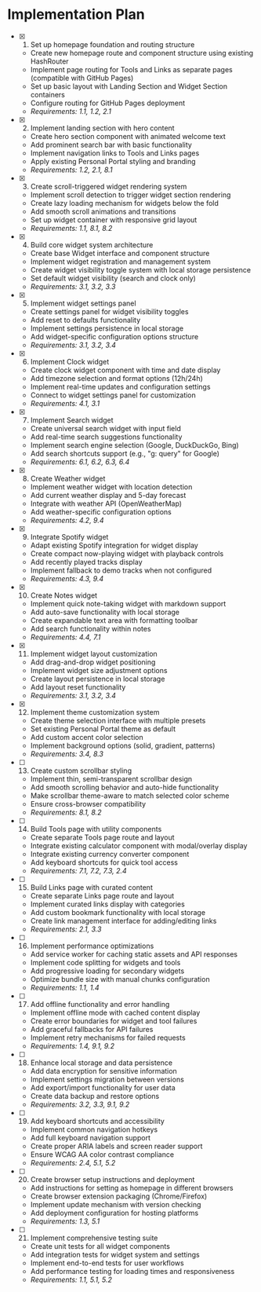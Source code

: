 # Implementation Plan

- [x] 1. Set up homepage foundation and routing structure

  - Create new homepage route and component structure using existing HashRouter
  - Implement page routing for Tools and Links as separate pages (compatible with GitHub Pages)
  - Set up basic layout with Landing Section and Widget Section containers
  - Configure routing for GitHub Pages deployment
  - _Requirements: 1.1, 1.2, 2.1_

- [x] 2. Implement landing section with hero content

  - Create hero section component with animated welcome text
  - Add prominent search bar with basic functionality
  - Implement navigation links to Tools and Links pages
  - Apply existing Personal Portal styling and branding
  - _Requirements: 1.2, 2.1, 8.1_

- [x] 3. Create scroll-triggered widget rendering system

  - Implement scroll detection to trigger widget section rendering
  - Create lazy loading mechanism for widgets below the fold
  - Add smooth scroll animations and transitions
  - Set up widget container with responsive grid layout
  - _Requirements: 1.1, 8.1, 8.2_

- [x] 4. Build core widget system architecture

  - Create base Widget interface and component structure
  - Implement widget registration and management system
  - Create widget visibility toggle system with local storage persistence
  - Set default widget visibility (search and clock only)
  - _Requirements: 3.1, 3.2, 3.3_

- [x] 5. Implement widget settings panel

  - Create settings panel for widget visibility toggles
  - Add reset to defaults functionality
  - Implement settings persistence in local storage
  - Add widget-specific configuration options structure
  - _Requirements: 3.1, 3.2, 3.4_

- [x] 6. Implement Clock widget

  - Create clock widget component with time and date display
  - Add timezone selection and format options (12h/24h)
  - Implement real-time updates and configuration settings
  - Connect to widget settings panel for customization
  - _Requirements: 4.1, 3.1_

- [x] 7. Implement Search widget

  - Create universal search widget with input field
  - Add real-time search suggestions functionality
  - Implement search engine selection (Google, DuckDuckGo, Bing)
  - Add search shortcuts support (e.g., "g: query" for Google)
  - _Requirements: 6.1, 6.2, 6.3, 6.4_

- [x] 8. Create Weather widget

  - Implement weather widget with location detection
  - Add current weather display and 5-day forecast
  - Integrate with weather API (OpenWeatherMap)
  - Add weather-specific configuration options
  - _Requirements: 4.2, 9.4_

- [x] 9. Integrate Spotify widget

  - Adapt existing Spotify integration for widget display
  - Create compact now-playing widget with playback controls
  - Add recently played tracks display
  - Implement fallback to demo tracks when not configured
  - _Requirements: 4.3, 9.4_

- [x] 10. Create Notes widget

  - Implement quick note-taking widget with markdown support
  - Add auto-save functionality with local storage
  - Create expandable text area with formatting toolbar
  - Add search functionality within notes
  - _Requirements: 4.4, 7.1_

- [x] 11. Implement widget layout customization

  - Add drag-and-drop widget positioning
  - Implement widget size adjustment options
  - Create layout persistence in local storage
  - Add layout reset functionality
  - _Requirements: 3.1, 3.2, 3.4_

- [x] 12. Implement theme customization system

  - Create theme selection interface with multiple presets
  - Set existing Personal Portal theme as default
  - Add custom accent color selection
  - Implement background options (solid, gradient, patterns)
  - _Requirements: 3.4, 8.3_


- [ ] 13. Create custom scrollbar styling

  - Implement thin, semi-transparent scrollbar design
  - Add smooth scrolling behavior and auto-hide functionality
  - Make scrollbar theme-aware to match selected color scheme
  - Ensure cross-browser compatibility
  - _Requirements: 8.1, 8.2_

- [ ] 14. Build Tools page with utility components

  - Create separate Tools page route and layout
  - Integrate existing calculator component with modal/overlay display
  - Integrate existing currency converter component
  - Add keyboard shortcuts for quick tool access
  - _Requirements: 7.1, 7.2, 7.3, 2.4_

- [ ] 15. Build Links page with curated content

  - Create separate Links page route and layout
  - Implement curated links display with categories
  - Add custom bookmark functionality with local storage
  - Create link management interface for adding/editing links
  - _Requirements: 2.1, 3.3_

- [ ] 16. Implement performance optimizations

  - Add service worker for caching static assets and API responses
  - Implement code splitting for widgets and tools
  - Add progressive loading for secondary widgets
  - Optimize bundle size with manual chunks configuration
  - _Requirements: 1.1, 1.4_

- [ ] 17. Add offline functionality and error handling

  - Implement offline mode with cached content display
  - Create error boundaries for widget and tool failures
  - Add graceful fallbacks for API failures
  - Implement retry mechanisms for failed requests
  - _Requirements: 1.4, 9.1, 9.2_

- [ ] 18. Enhance local storage and data persistence

  - Add data encryption for sensitive information
  - Implement settings migration between versions
  - Add export/import functionality for user data
  - Create data backup and restore options
  - _Requirements: 3.2, 3.3, 9.1, 9.2_

- [ ] 19. Add keyboard shortcuts and accessibility

  - Implement common navigation hotkeys
  - Add full keyboard navigation support
  - Create proper ARIA labels and screen reader support
  - Ensure WCAG AA color contrast compliance
  - _Requirements: 2.4, 5.1, 5.2_

- [ ] 20. Create browser setup instructions and deployment

  - Add instructions for setting as homepage in different browsers
  - Create browser extension packaging (Chrome/Firefox)
  - Implement update mechanism with version checking
  - Add deployment configuration for hosting platforms
  - _Requirements: 1.3, 5.1_

- [ ] 21. Implement comprehensive testing suite
  - Create unit tests for all widget components
  - Add integration tests for widget system and settings
  - Implement end-to-end tests for user workflows
  - Add performance testing for loading times and responsiveness
  - _Requirements: 1.1, 5.1, 5.2_
